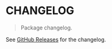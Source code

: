 # CHANGELOG

> Package changelog.

See [GitHub Releases](https://github.com/stdlib-js/stats-base-dists-chi-mean/releases) for the changelog.